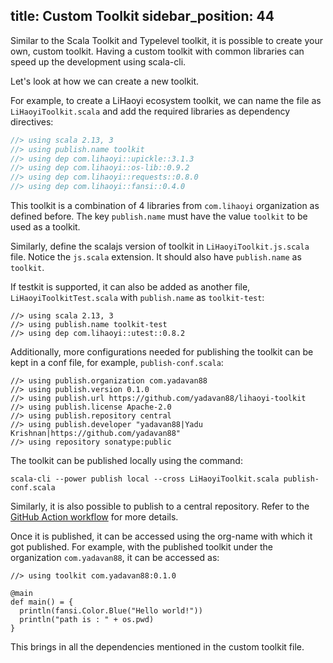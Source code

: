 title: Custom Toolkit
sidebar_position: 44
---
Similar to the Scala Toolkit and Typelevel toolkit, it is possible to create your own, custom toolkit. 
Having a custom toolkit with common libraries can speed up the development using scala-cli. 

Let's look at how we can create a new toolkit. 

For example, to create a LiHaoyi ecosystem toolkit, we can name the file as `LiHaoyiToolkit.scala` and add the required libraries as dependency directives:

```scala
//> using scala 2.13, 3
//> using publish.name toolkit
//> using dep com.lihaoyi::upickle::3.1.3
//> using dep com.lihaoyi::os-lib::0.9.2
//> using dep com.lihaoyi::requests::0.8.0
//> using dep com.lihaoyi::fansi::0.4.0
``` 
This toolkit is a combination of 4 libraries from `com.lihaoyi` organization as defined before. The key `publish.name` must have the value `toolkit` to be used as a toolkit. 

Similarly, define the scalajs version of toolkit in `LiHaoyiToolkit.js.scala` file. Notice the `js.scala` extension. It should also have `publish.name` as `toolkit`. 

If testkit is supported, it can also be added as another file, `LiHaoyiToolkitTest.scala` with `publish.name` as `toolkit-test`:
```
//> using scala 2.13, 3
//> using publish.name toolkit-test
//> using dep com.lihaoyi::utest::0.8.2
```

Additionally, more configurations needed for publishing the toolkit can be kept in a conf file, for example, `publish-conf.scala`:
```
//> using publish.organization com.yadavan88
//> using publish.version 0.1.0
//> using publish.url https://github.com/yadavan88/lihaoyi-toolkit
//> using publish.license Apache-2.0
//> using publish.repository central
//> using publish.developer "yadavan88|Yadu Krishnan|https://github.com/yadavan88"
//> using repository sonatype:public
```

The toolkit can be published locally using the command:
```
scala-cli --power publish local --cross LiHaoyiToolkit.scala publish-conf.scala
```

Similarly, it is also possible to publish to a central repository. Refer to the [GitHub Action workflow](https://github.com/scala/toolkit/blob/main/.github/workflows/deploy.yaml) for more details.

Once it is published, it can be accessed using the org-name with which it got published. For example, with the published toolkit under the organization `com.yadavan88`, it can be accessed as:

```
//> using toolkit com.yadavan88:0.1.0

@main
def main() = {
  println(fansi.Color.Blue("Hello world!"))
  println("path is : " + os.pwd)
}

```
This brings in all the dependencies mentioned in the custom toolkit file.
